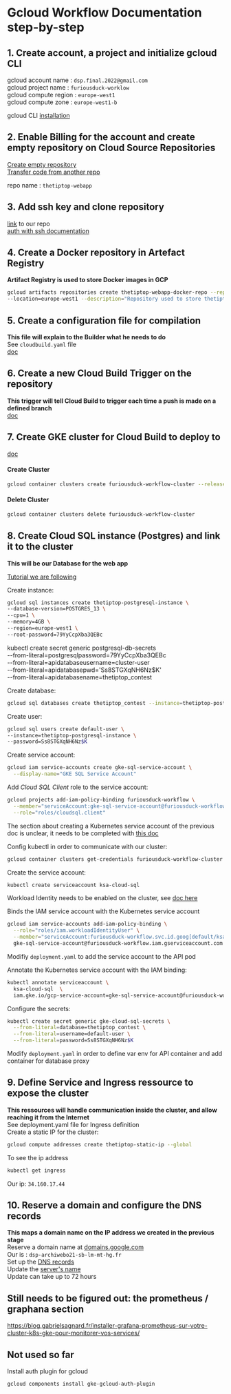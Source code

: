 # Gcloud Workflow Documentation step-by-step

## 1. Create account, a project and initialize gcloud CLI

gcloud account name : `dsp.final.2022@gmail.com`  
gcloud project name : `furiousduck-worklow`  
gcloud compute region : `europe-west1`  
gcloud compute zone : `europe-west1-b`

gcloud CLI [installation](https://cloud.google.com/sdk/docs/install?hl=fr)

## 2. Enable Billing for the account and create empty repository on Cloud Source Repositories

[Create empty repository](https://cloud.google.com/source-repositories/docs/creating-an-empty-repository?hl=fr#gcloud)  
[Transfer code from another repo](https://cloud.google.com/source-repositories/docs/pushing-code-from-a-repository?hl=fr#gcloud-cli)

repo name : `thetiptop-webapp`

## 3. Add ssh key and clone repository

[link](https://source.cloud.google.com/furiousduck-workflow/thetiptop-webapp) to our repo  
[auth with ssh documentation](https://cloud.google.com/source-repositories/docs/authentication?hl=fr#ssh)

## 4. Create a Docker repository in Artefact Registry
**Artifact Registry is used to store Docker images in GCP**  
```sh
gcloud artifacts repositories create thetiptop-webapp-docker-repo --repository-format=docker \
--location=europe-west1 --description="Repository used to store thetiptop Docker image"
```
## 5. Create a configuration file for compilation

**This file will explain to the Builder what he needs to do**  
See `cloudbuild.yaml` file  
[doc](https://cloud.google.com/build/docs/configuring-builds/create-basic-configuration)

## 6. Create a new Cloud Build Trigger on the repository

**This trigger will tell Cloud Build to trigger each time a push is made on a defined branch**  
[doc](https://cloud.google.com/build/docs/automating-builds/create-manage-triggers?hl=fr)

## 7. Create GKE cluster for Cloud Build to deploy to

[doc](https://cloud.google.com/build/docs/deploying-builds/deploy-gke)

#### Create Cluster
```sh
gcloud container clusters create furiousduck-workflow-cluster --release-channel None
```
#### Delete Cluster
```sh
gcloud container clusters delete furiousduck-workflow-cluster
```

## 8. Create Cloud SQL instance (Postgres) and link it to the cluster

**This will be our Database for the web app**  

[Tutorial we are following](https://cloud.google.com/sql/docs/postgres/connect-instance-kubernetes#gcloud_5)

Create instance:
```sh
gcloud sql instances create thetiptop-postgresql-instance \
--database-version=POSTGRES_13 \
--cpu=1 \
--memory=4GB \
--region=europe-west1 \
--root-password=79YyCcpXba3QEBc
```

kubectl create secret generic postgresql-db-secrets \
 --from-literal=postgresqlpassword=79YyCcpXba3QEBc \
 --from-literal=apidatabaseusername=cluster-user \
 --from-literal=apidatabasepwd='Ss8STGXqNH6Nz$K' \
 --from-literal=apidatabasename=thetiptop_contest

Create database:
```sh
gcloud sql databases create thetiptop_contest --instance=thetiptop-postgresql-instance
```

Create user:
```sh
gcloud sql users create default-user \
--instance=thetiptop-postgresql-instance \
--password=Ss8STGXqNH6Nz$K
```

Create service account:
```sh
gcloud iam service-accounts create gke-sql-service-account \
  --display-name="GKE SQL Service Account"
```

Add *Cloud SQL Client* role to the service account:
```sh
gcloud projects add-iam-policy-binding furiousduck-workflow \
  --member="serviceAccount:gke-sql-service-account@furiousduck-workflow.iam.gserviceaccount.com" \
  --role="roles/cloudsql.client"
```

The section about creating a Kubernetes service account of the previous doc is unclear, it needs to be completed with [this doc](https://cloud.google.com/kubernetes-engine/docs/how-to/kubernetes-service-accounts)

Config kubectl in order to communicate with our cluster:
```sh
gcloud container clusters get-credentials furiousduck-workflow-cluster
```


Create the service account:
```sh
kubectl create serviceaccount ksa-cloud-sql
```

Workload Identity needs to be enabled on the cluster, see [doc here](https://cloud.google.com/kubernetes-engine/docs/how-to/workload-identity?hl=fr#console_1)

Binds the IAM service account with the Kubernetes service account
```sh
gcloud iam service-accounts add-iam-policy-binding \
  --role="roles/iam.workloadIdentityUser" \
  --member="serviceAccount:furiousduck-workflow.svc.id.goog[default/ksa-cloud-sql]" \
  gke-sql-service-account@furiousduck-workflow.iam.gserviceaccount.com
```

Modifiy `deployment.yaml` to add the service account to the API pod

Annotate the Kubernetes service account with the IAM binding:
```sh
kubectl annotate serviceaccount \
  ksa-cloud-sql  \
  iam.gke.io/gcp-service-account=gke-sql-service-account@furiousduck-workflow.iam.gserviceaccount.com
```

Configure the secrets:
```sh
kubectl create secret generic gke-cloud-sql-secrets \
  --from-literal=database=thetiptop_contest \
  --from-literal=username=default-user \
  --from-literal=password=Ss8STGXqNH6Nz$K
```

Modify `deployment.yaml` in order to define var env for API container and add container for database proxy

## 9. Define Service and Ingress ressource to expose the cluster

**This ressources will handle communication inside the cluster, and allow reaching it from the Internet**  
See deployment.yaml file for Ingress definition  
Create a static IP for the cluster:
```sh
gcloud compute addresses create thetiptop-static-ip --global
```
To see the ip address
```sh
kubectl get ingress
```
Our ip: `34.160.17.44`

## 10. Reserve a domain and configure the DNS records

**This maps a domain name on the IP address we created in the previous stage**  
Reserve a domain name at [domains.google.com](domains.google.com)  
Our is : `dsp-archiwebo21-sb-lm-mt-hg.fr`  
Set up the [DNS records](https://cloud.google.com/dns/docs/set-up-dns-records-domain-name)  
Update the [server's name](https://cloud.google.com/dns/docs/update-name-servers)  
Update can take up to 72 hours

## Still needs to be figured out: the prometheus / graphana section

https://blog.gabrielsagnard.fr/installer-grafana-prometheus-sur-votre-cluster-k8s-gke-pour-monitorer-vos-services/

## Not used so far

Install auth plugin for gcloud
```sh
gcloud components install gke-gcloud-auth-plugin
```